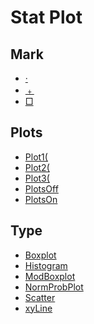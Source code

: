 # Stat Plot


## Mark

 * <a href="../tokens/·.md" title="0x81">·</a>
 * <a href="../tokens/﹢.md" title="0x80">﹢</a>
 * <a href="../tokens/□.md" title="0x7F">□</a>

## Plots

 * <a href="../tokens/Plot1(.md" title="0xEC">Plot1(</a>
 * <a href="../tokens/Plot2(.md" title="0xED">Plot2(</a>
 * <a href="../tokens/Plot3(.md" title="0xEE">Plot3(</a>
 * <a href="../tokens/PlotsOff.md" title="0xEA">PlotsOff </a>
 * <a href="../tokens/PlotsOn.md" title="0xE9">PlotsOn </a>

## Type

 * <a href="../tokens/Boxplot.md" title="0x05">Boxplot</a>
 * <a href="../tokens/Histogram.md" title="0xFC">Histogram</a>
 * <a href="../tokens/ModBoxplot.md" title="0xBB5A">ModBoxplot</a>
 * <a href="../tokens/NormProbPlot.md" title="0xBB5B">NormProbPlot</a>
 * <a href="../tokens/Scatter.md" title="0xFE">Scatter</a>
 * <a href="../tokens/xyLine.md" title="0xFD">xyLine</a>

